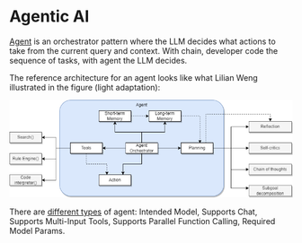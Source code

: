 # Agentic AI

[Agent](https://lilianweng.github.io/posts/2023-06-23-agent/) is an orchestrator pattern where the LLM decides what actions to take from the current query and context. With chain, developer code the sequence of tasks, with agent the LLM decides. 

The reference architecture for an agent looks like what Lilian Weng illustrated in the figure (light adaptation):

![](./diagrams/agent-ref-arch.drawio.png)


There are [different types](https://python.langchain.com/docs/modules/agents/agent_types/) of agent: Intended Model, Supports Chat, Supports Multi-Input Tools, Supports Parallel Function Calling, Required Model Params.